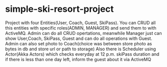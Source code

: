 # simple-ski-resort-project

Project with four Entities(User, Coach, Guest, SkiPass). You can CRUD all this entities with specific roles(ADMIN, MANAGER) and send them to with ActiveMQ.
Admin can do all CRUD opertations, meanwhile Manager just can show User,Coach, SkiPass, Guest and can do all operations with Guest.
Admin can also set photo to Coach(choice was between store photo as bytes in db and store url or path to storage) 
Also there is Scheduler using Actor(Akka Actors) which checks everyday at 12 p.m. skiPass duration 
and if there is less than one day left, inform the guest about it via ActiveMQ
